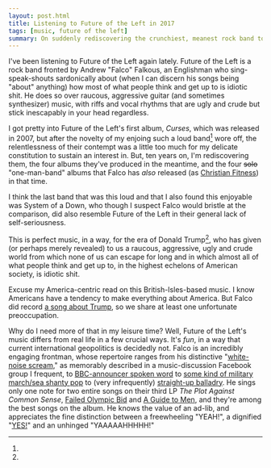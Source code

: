 ```yaml
---
layout: post.html
title: Listening to Future of the Left in 2017
tags: [music, future of the left]
summary: On suddenly rediscovering the crunchiest, meanest rock band to make my top ten list since 2007.
---
```


I've been listening to Future of the Left again lately.
Future of the Left is a rock band fronted by Andrew "Falco" Falkous,
an Englishman who sing-speak-shouts sardonically
about (when I can discern his songs being "about" anything)
how most of what people think and get up to is idiotic shit.
He does so over raucous, aggressive guitar (and sometimes synthesizer) music,
with riffs and vocal rhythms that are ugly and crude
but stick inescapably in your head regardless.

I got pretty into Future of the Left's first album, _Curses_, which was released in 2007,
but after the novelty of my enjoing such a loud band[^loud] wore off,
the relentlessness of their contempt
was a little too much for my delicate constitution to sustain an interest in.
But, ten years on, I'm rediscovering them,
the four albums they've produced in the meantime,
and the four <strike>solo</strike> "one-man-band" albums
that Falco has _also_ released (as [Christian Fitness](https://christianfitness.bandcamp.com/)) in that time.

[^loud]:
  I think the last band that was this loud
  and that I also found this enjoyable
  was System of a Down,
  who though I suspect Falco would bristle at the comparison,
  did also resemble Future of the Left in their general lack of self-seriousness.

This is perfect music, in a way, for the era of Donald Trump[^america],
who has given (or perhaps merely revealed) to us
a raucous, aggressive, ugly and crude world
from which none of us can escape for long
and in which almost all of what people think and get up to,
in the highest echelons of American society, is idiotic shit.

[^america]:
  Excuse my America-centric read on this British-Isles-based music.
  I know Americans have a tendency to make everything about America.
  But Falco did record [a song about Trump](https://christianfitness.bandcamp.com/track/a-terrible-shame),
  so we share at least one unfortunate preoccupation.

Why do I need more of that in my leisure time?
Well, Future of the Left's music differs from real life in a few crucial ways.
It's _fun_, in a way that current international geopolitics is decidedly not.
Falco is an incredibly engaging frontman,
whose repertoire ranges from his distinctive "[white-noise scream](https://youtu.be/3HBDDgDElto?t=91),"
as memorably described in a music-discussion Facebook group I frequent,
to [BBC-announcer spoken word](https://www.youtube.com/watch?v=DuoPDUvkNqk)
to [some kind of military march/sea shanty pop](https://www.youtube.com/watch?v=tAwliet2vqo)
to (very infrequently) [straight-up balladry](https://www.youtube.com/watch?v=SPZVjw75atU).
He sings only one note for two entire songs on their third LP _The Plot Against Common Sense_,
[Failed Olympic Bid](https://www.youtube.com/watch?v=jLoyj9EII2U)
and [A Guide to Men](https://www.youtube.com/watch?v=kPojMNChY_E),
and they're among the best songs on the album.
He knows the value of an ad-lib,
and appreciates the fine distinction
between a freewheeling "YEAH!", a dignified "[YES!](https://www.youtube.com/watch?v=XIK5mUIOPfU)" and an unhinged "YAAAAAHHHHH!"
